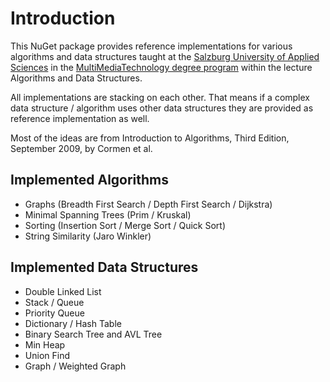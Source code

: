 # Introduction

This NuGet package provides reference implementations for various algorithms and data structures taught
at the [Salzburg University of Applied Sciences](https://www.fh-salzburg.ac.at) in the [MultiMediaTechnology degree program](https://www.fh-salzburg.ac.at/studium/ct/multimediatechnology-bachelor)
within the lecture Algorithms and Data Structures.

All implementations are stacking on each other. That means if a complex data structure / algorithm uses other data structures they are provided as reference implementation as well.

Most of the ideas are from Introduction to Algorithms, Third Edition, September 2009, by Cormen et al.

## Implemented Algorithms

- Graphs (Breadth First Search / Depth First Search / Dijkstra)
- Minimal Spanning Trees (Prim / Kruskal)
- Sorting (Insertion Sort / Merge Sort / Quick Sort)
- String Similarity (Jaro Winkler)

## Implemented Data Structures

- Double Linked List
- Stack / Queue
- Priority Queue
- Dictionary / Hash Table
- Binary Search Tree and AVL Tree
- Min Heap
- Union Find
- Graph / Weighted Graph